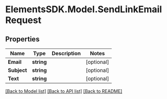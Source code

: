 # ElementsSDK.Model.SendLinkEmailRequest

## Properties

Name | Type | Description | Notes
------------ | ------------- | ------------- | -------------
**Email** | **string** |  | [optional] 
**Subject** | **string** |  | [optional] 
**Text** | **string** |  | [optional] 

[[Back to Model list]](../README.md#documentation-for-models) [[Back to API list]](../README.md#documentation-for-api-endpoints) [[Back to README]](../README.md)


